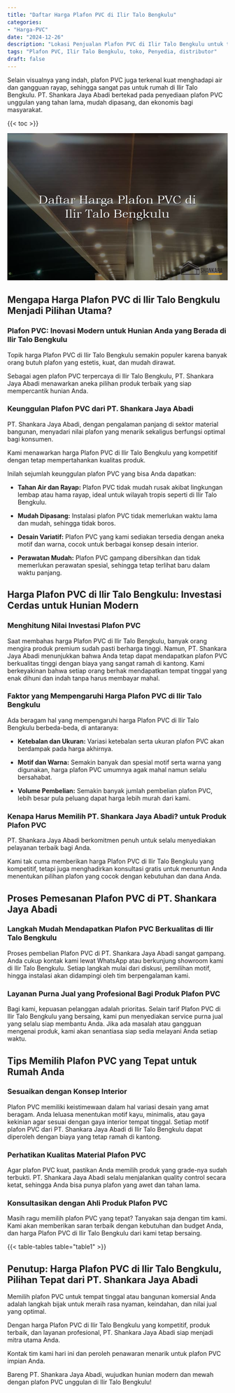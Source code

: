 ```yaml
---
title: "Daftar Harga Plafon PVC di Ilir Talo Bengkulu"
categories: 
- "Harga-PVC"
date: "2024-12-26"
description: "Lokasi Penjualan Plafon PVC di Ilir Talo Bengkulu untuk tempat tinggal, kantor, dan toko. Produk terbaik, pilihan motif, pilihan warna elegan, beserta jasa pemasangan ditangani oleh tim berpengalaman dan jaminan resmi!|Servis penjualan Plafon PVC di Ilir Talo Bengkulu bagi kebutuhan tempat tinggal, kantor, atau toko, beserta panel unggulan dan penempatan oleh teknisi berpengalaman dan jaminan resmi.|Alternatif Plafon PVC di Ilir Talo Bengkulu yang terpercaya untuk tempat tinggal, office, dan gerai, dengan produk berkualitas dan pemasangan ditangani oleh tenaga ahli berpengalaman dan jaminan resmi.|Penyediaan Plafon PVC di Ilir Talo Bengkulu bagi tempat tinggal, office, dan ritel, beserta material terbaik dan penempatan ditangani oleh teknisi ahli, dilengkapi dengan garansi resmi.}"
tags: "Plafon PVC, Ilir Talo Bengkulu, toko, Penyedia, distributor"
draft: false
---
```


Selain visualnya yang indah, plafon PVC juga terkenal kuat menghadapi air dan gangguan rayap, sehingga sangat pas untuk rumah di Ilir Talo Bengkulu. PT. Shankara Jaya Abadi bertekad pada penyediaan plafon PVC unggulan yang tahan lama, mudah dipasang, dan ekonomis bagi masyarakat.

{{< toc >}}

![Daftar Harga Plafon PVC di Ilir Talo Bengkulu](/images/Harga-PVC/Daftar-Harga-Plafon-PVC-di-Ilir-Talo-Bengkulu.png)


## Mengapa Harga Plafon PVC di Ilir Talo Bengkulu Menjadi Pilihan Utama?

### Plafon PVC: Inovasi Modern untuk Hunian Anda yang Berada di Ilir Talo Bengkulu

Topik harga Plafon PVC di Ilir Talo Bengkulu semakin populer karena banyak orang butuh plafon yang estetis, kuat, dan mudah dirawat.

Sebagai agen plafon PVC terpercaya di Ilir Talo Bengkulu, PT. Shankara Jaya Abadi menawarkan aneka pilihan produk terbaik yang siap mempercantik hunian Anda.

### Keunggulan Plafon PVC dari PT. Shankara Jaya Abadi

PT. Shankara Jaya Abadi, dengan pengalaman panjang di sektor material bangunan, menyadari nilai plafon yang menarik sekaligus berfungsi optimal bagi konsumen.

Kami menawarkan harga Plafon PVC di Ilir Talo Bengkulu yang kompetitif dengan tetap mempertahankan kualitas produk.

Inilah sejumlah keunggulan plafon PVC yang bisa Anda dapatkan:

- **Tahan Air dan Rayap:** Plafon PVC tidak mudah rusak akibat lingkungan lembap atau hama rayap, ideal untuk wilayah tropis seperti di Ilir Talo Bengkulu.

- **Mudah Dipasang:** Instalasi plafon PVC tidak memerlukan waktu lama dan mudah, sehingga tidak boros.

- **Desain Variatif:** Plafon PVC yang kami sediakan tersedia dengan aneka motif dan warna, cocok untuk berbagai konsep desain interior.

- **Perawatan Mudah:** Plafon PVC gampang dibersihkan dan tidak memerlukan perawatan spesial, sehingga tetap terlihat baru dalam waktu panjang.

## Harga Plafon PVC di Ilir Talo Bengkulu: Investasi Cerdas untuk Hunian Modern

### Menghitung Nilai Investasi Plafon PVC

Saat membahas harga Plafon PVC di Ilir Talo Bengkulu, banyak orang mengira produk premium sudah pasti berharga tinggi. Namun, PT. Shankara Jaya Abadi menunjukkan bahwa Anda tetap dapat mendapatkan plafon PVC berkualitas tinggi dengan biaya yang sangat ramah di kantong. Kami berkeyakinan bahwa setiap orang berhak mendapatkan tempat tinggal yang enak dihuni dan indah tanpa harus membayar mahal.

### Faktor yang Mempengaruhi Harga Plafon PVC di Ilir Talo Bengkulu

Ada beragam hal yang mempengaruhi harga Plafon PVC di Ilir Talo Bengkulu berbeda-beda, di antaranya:

- **Ketebalan dan Ukuran:** Variasi ketebalan serta ukuran plafon PVC akan berdampak pada harga akhirnya.

- **Motif dan Warna:** Semakin banyak dan spesial motif serta warna yang digunakan, harga plafon PVC umumnya agak mahal namun selalu bersahabat.

- **Volume Pembelian:** Semakin banyak jumlah pembelian plafon PVC, lebih besar pula peluang dapat harga lebih murah dari kami.

### Kenapa Harus Memilih PT. Shankara Jaya Abadi? untuk Produk Plafon PVC

PT. Shankara Jaya Abadi berkomitmen penuh untuk selalu menyediakan pelayanan terbaik bagi Anda.

Kami tak cuma memberikan harga Plafon PVC di Ilir Talo Bengkulu yang kompetitif, tetapi juga menghadirkan konsultasi gratis untuk menuntun Anda menentukan pilihan plafon yang cocok dengan kebutuhan dan dana Anda.

## Proses Pemesanan Plafon PVC di PT. Shankara Jaya Abadi

### Langkah Mudah Mendapatkan Plafon PVC Berkualitas di Ilir Talo Bengkulu

Proses pembelian Plafon PVC di PT. Shankara Jaya Abadi sangat gampang. Anda cukup kontak kami lewat WhatsApp atau berkunjung showroom kami di Ilir Talo Bengkulu. Setiap langkah mulai dari diskusi, pemilihan motif, hingga instalasi akan didampingi oleh tim berpengalaman kami.

### Layanan Purna Jual yang Profesional Bagi Produk Plafon PVC

Bagi kami, kepuasan pelanggan adalah prioritas. Selain tarif Plafon PVC di Ilir Talo Bengkulu yang bersaing, kami pun menyediakan service purna jual yang selalu siap membantu Anda. Jika ada masalah atau gangguan mengenai produk, kami akan senantiasa siap sedia melayani Anda setiap waktu.

## Tips Memilih Plafon PVC yang Tepat untuk Rumah Anda

### Sesuaikan dengan Konsep Interior

Plafon PVC memiliki keistimewaan dalam hal variasi desain yang amat beragam. Anda leluasa menentukan motif kayu, minimalis, atau gaya kekinian agar sesuai dengan gaya interior tempat tinggal. Setiap motif plafon PVC dari PT. Shankara Jaya Abadi di Ilir Talo Bengkulu dapat diperoleh dengan biaya yang tetap ramah di kantong.

### Perhatikan Kualitas Material Plafon PVC

Agar plafon PVC kuat, pastikan Anda memilih produk yang grade-nya sudah terbukti. PT. Shankara Jaya Abadi selalu menjalankan quality control secara ketat, sehingga Anda bisa punya plafon yang awet dan tahan lama.

### Konsultasikan dengan Ahli Produk Plafon PVC

Masih ragu memilih plafon PVC yang tepat? Tanyakan saja dengan tim kami. Kami akan memberikan saran terbaik dengan kebutuhan dan budget Anda, dan harga Plafon PVC di Ilir Talo Bengkulu dari kami tetap bersaing.

{{< table-tables table="table1" >}}

## Penutup: Harga Plafon PVC di Ilir Talo Bengkulu, Pilihan Tepat dari PT. Shankara Jaya Abadi

Memilih plafon PVC untuk tempat tinggal atau bangunan komersial Anda adalah langkah bijak untuk meraih rasa nyaman, keindahan, dan nilai jual yang optimal.

Dengan harga Plafon PVC di Ilir Talo Bengkulu yang kompetitif, produk terbaik, dan layanan profesional, PT. Shankara Jaya Abadi siap menjadi mitra utama Anda.

Kontak tim kami hari ini dan peroleh penawaran menarik untuk plafon PVC impian Anda.

Bareng PT. Shankara Jaya Abadi, wujudkan hunian modern dan mewah dengan plafon PVC unggulan di Ilir Talo Bengkulu!